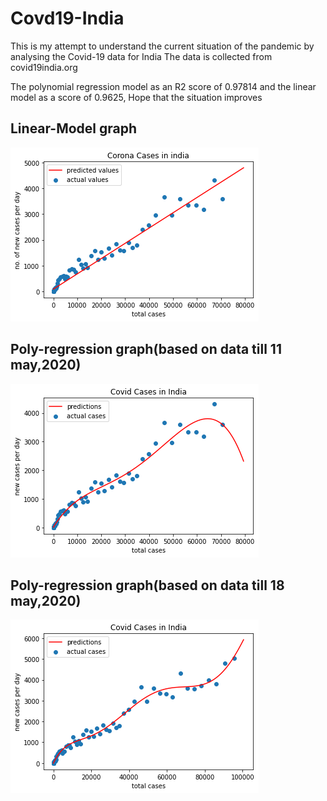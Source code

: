 # Covd19-India
This is my attempt to understand the current situation of the pandemic by analysing the Covid-19 data for India
The data is collected from covid19india.org

The polynomial regression model as an R2 score of 0.97814 and the linear model as a score of 0.9625,
Hope that the situation improves
 ## Linear-Model graph
 ![](linear-graph.png)
 
 ## Poly-regression graph(based on data till 11 may,2020)
 ![](poly-graph.png)
 
 ## Poly-regression graph(based on data till 18 may,2020)
 ![](poly-graph(2).png)
